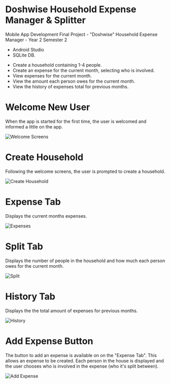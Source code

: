 # Doshwise Household Expense Manager & Splitter
Mobile App Development Final Project - "Doshwise" Household Expense Manager - Year 2 Semester 2
- Android Studio
- SQLite DB.

* Create a household containing 1-4 people.
* Create an expense for the current month, selecting who is involved.
* View expenses for the current month.
* View the amount each person owes for the current month.
* View the history of expenses total for previous months.

# Welcome New User
When the app is started for the first time, the user is welcomed and informed a little on the app.

![Welcome Screens](https://i.imgur.com/TkJkWAa.png)

# Create Household
Following the welcome screens, the user is prompted to create a household.

![Create Household](https://i.imgur.com/AffQOuH.png)

# Expense Tab
Displays the current months expenses.

![Expenses](https://i.imgur.com/Ja5IvHE.png)

# Split Tab
Displays the number of people in the household and how much each person owes for the current month.

![Split](https://i.imgur.com/ErQz8AB.png)

# History Tab
Displays the the total amount of expenses for previous months.

![History](https://i.imgur.com/3iTrihp.png)

# Add Expense Button
The button to add an expense is available on on the "Expense Tab". This allows an expense to be created. Each person in the house is displayed and the user chooses who is involved in the expense (who it's split between).

![Add Expense](https://i.imgur.com/uoDlNXG.png)

